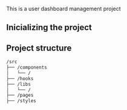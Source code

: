 This is a user dashboard management project

## Inicializing the project

## Project structure

```bash
/src
├── /components
│   └── /
├── /hooks
├── /libs
│   └── /
├── /pages
├── /styles
```

